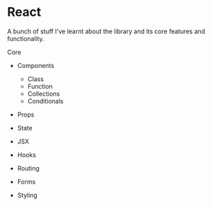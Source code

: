 # React
A bunch of stuff I've learnt about the library and its core features and functionality.

Core
- Components
  - Class
  - Function
  - Collections
  - Conditionals
- Props
- State
- JSX
- Hooks


- Routing
- Forms
- Styling
